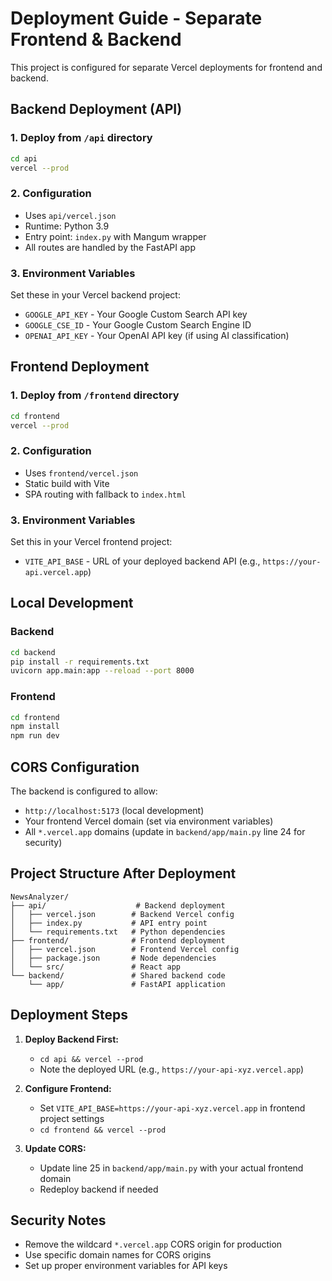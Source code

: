 # Deployment Guide - Separate Frontend & Backend

This project is configured for separate Vercel deployments for frontend and backend.

## Backend Deployment (API)

### 1. Deploy from `/api` directory
```bash
cd api
vercel --prod
```

### 2. Configuration
- Uses `api/vercel.json`
- Runtime: Python 3.9
- Entry point: `index.py` with Mangum wrapper
- All routes are handled by the FastAPI app

### 3. Environment Variables
Set these in your Vercel backend project:
- `GOOGLE_API_KEY` - Your Google Custom Search API key
- `GOOGLE_CSE_ID` - Your Google Custom Search Engine ID
- `OPENAI_API_KEY` - Your OpenAI API key (if using AI classification)

## Frontend Deployment

### 1. Deploy from `/frontend` directory
```bash
cd frontend
vercel --prod
```

### 2. Configuration
- Uses `frontend/vercel.json`
- Static build with Vite
- SPA routing with fallback to `index.html`

### 3. Environment Variables
Set this in your Vercel frontend project:
- `VITE_API_BASE` - URL of your deployed backend API (e.g., `https://your-api.vercel.app`)

## Local Development

### Backend
```bash
cd backend
pip install -r requirements.txt
uvicorn app.main:app --reload --port 8000
```

### Frontend
```bash
cd frontend
npm install
npm run dev
```

## CORS Configuration

The backend is configured to allow:
- `http://localhost:5173` (local development)
- Your frontend Vercel domain (set via environment variables)
- All `*.vercel.app` domains (update in `backend/app/main.py` line 24 for security)

## Project Structure After Deployment

```
NewsAnalyzer/
├── api/                    # Backend deployment
│   ├── vercel.json        # Backend Vercel config
│   ├── index.py           # API entry point
│   └── requirements.txt   # Python dependencies
├── frontend/              # Frontend deployment  
│   ├── vercel.json        # Frontend Vercel config
│   ├── package.json       # Node dependencies
│   └── src/               # React app
└── backend/               # Shared backend code
    └── app/               # FastAPI application
```

## Deployment Steps

1. **Deploy Backend First:**
   - `cd api && vercel --prod`
   - Note the deployed URL (e.g., `https://your-api-xyz.vercel.app`)

2. **Configure Frontend:**
   - Set `VITE_API_BASE=https://your-api-xyz.vercel.app` in frontend project settings
   - `cd frontend && vercel --prod`

3. **Update CORS:**
   - Update line 25 in `backend/app/main.py` with your actual frontend domain
   - Redeploy backend if needed

## Security Notes

- Remove the wildcard `*.vercel.app` CORS origin for production
- Use specific domain names for CORS origins
- Set up proper environment variables for API keys
